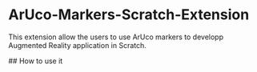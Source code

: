 # ArUco-Markers-Scratch-Extension

This extension allow the users to use ArUco markers to developp Augmented Reality application in Scratch.

## How to use it
